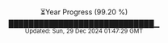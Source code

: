 <p align="center">
⏳Year Progress (99.20 %) <br>
█████████████████████████████▁ <br>
<sub>Updated: Sun, 29 Dec 2024 01:47:29 GMT</sub>
</p>

